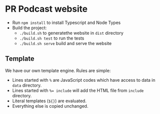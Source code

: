 # PR Podcast website

- Run `npm install` to install Typescript and Node Types
- Build the project:
    - `./build.sh` to generatethe website in `dist` directory
    - `./build.sh test` to run the tests
    - `./build.sh serve` build and serve the website

## Template
We have our own template engine. Rules are simple:
- Lines started with `%` are JavaScript codes which have access to data in `data` directory.
- Lines started with `%= include` will add the HTML file from `include` directory.
- Literal templates (`${}`) are evaluated.
- Everything else is copied unchanged.

